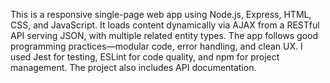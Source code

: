 This is a responsive single-page web app using Node.js, Express, HTML, CSS, and JavaScript. It loads content dynamically via AJAX from a RESTful API serving JSON, with multiple related entity types. The app follows good programming practices—modular code, error handling, and clean UX. I used Jest for testing, ESLint for code quality, and npm for project management. The project also includes API documentation.
